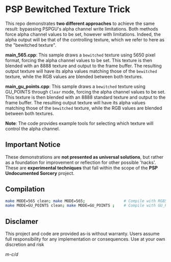 # PSP Bewitched Texture Trick
This repo demonstrates **two different approaches** to achieve the same result: bypassing PSPGU's alpha channel write limitations. Both methods force alpha channel values to be set, however with limitations. Indeed, the alpha output will be that of the controlling texture, which we refer to here as the "bewitched texture".

**main_565.cpp**: This sample draws a `bewitched` texture using 5650 pixel format, forcing the alpha channel values to be set. This texture is then blended with an 8888 texture and output to the frame buffer. The resulting output texture will have its alpha values matching those of the `bewitched` texture, while the RGB values are blended between both textures.

**main_gu_points.cpp**: This sample draws a `bewitched` texture using GU_POINTS through `Clear` mode, forcing the alpha channel values to be set. This texture is then blended with an 8888 standard texture and output to the frame buffer. The resulting output texture will have its alpha values matching those of the `bewitched` texture, while the RGB values are blended between both textures.

**Note**: The code provides example tools for selecting which texture will control the alpha channel.

## Important Notice
These demonstrations are **not presented as universal solutions**, but rather as a foundation for improvement or reflection for other possible 'hacks'. These are **experimental techniques** that fall within the scope of the **PSP Undocumented Sorcery** project.

## Compilation
```bash
make MODE=565 clean; make MODE=565;                 # Compile with RGB565 method (default)
make MODE=GU_POINTS clean; make MODE=GU_POINTS ;    # Compile with GU_POINTS method
```

## Disclamer
This project and code are provided as-is without warranty. Users assume full responsibility for any implementation or consequences. Use at your own discretion and risk

*m-c/d*
